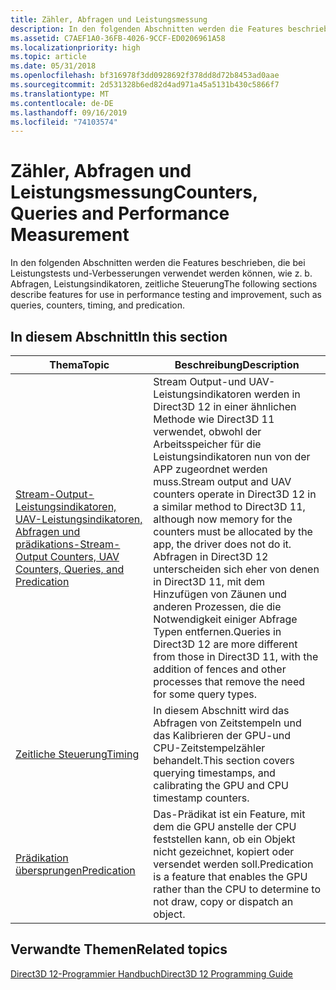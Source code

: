 ```yaml
---
title: Zähler, Abfragen und Leistungsmessung
description: In den folgenden Abschnitten werden die Features beschrieben, die bei Leistungstests und-Verbesserungen verwendet werden können, wie z. b. Abfragen, Leistungsindikatoren, zeitliche Steuerung
ms.assetid: C7AEF1A0-36FB-4026-9CCF-ED0206961A58
ms.localizationpriority: high
ms.topic: article
ms.date: 05/31/2018
ms.openlocfilehash: bf316978f3dd0928692f378dd8d72b8453ad0aae
ms.sourcegitcommit: 2d531328b6ed82d4ad971a45a5131b430c5866f7
ms.translationtype: MT
ms.contentlocale: de-DE
ms.lasthandoff: 09/16/2019
ms.locfileid: "74103574"
---
```

# <a name="counters-queries-and-performance-measurement"></a><span data-ttu-id="5f999-103">Zähler, Abfragen und Leistungsmessung</span><span class="sxs-lookup"><span data-stu-id="5f999-103">Counters, Queries and Performance Measurement</span></span>

<span data-ttu-id="5f999-104">In den folgenden Abschnitten werden die Features beschrieben, die bei Leistungstests und-Verbesserungen verwendet werden können, wie z. b. Abfragen, Leistungsindikatoren, zeitliche Steuerung</span><span class="sxs-lookup"><span data-stu-id="5f999-104">The following sections describe features for use in performance testing and improvement, such as queries, counters, timing, and predication.</span></span>

## <a name="in-this-section"></a><span data-ttu-id="5f999-105">In diesem Abschnitt</span><span class="sxs-lookup"><span data-stu-id="5f999-105">In this section</span></span>



| <span data-ttu-id="5f999-106">Thema</span><span class="sxs-lookup"><span data-stu-id="5f999-106">Topic</span></span>                                                                                                 | <span data-ttu-id="5f999-107">Beschreibung</span><span class="sxs-lookup"><span data-stu-id="5f999-107">Description</span></span>                                                                                                                                                                                                                                                                                                                                                        |
|-------------------------------------------------------------------------------------------------------|--------------------------------------------------------------------------------------------------------------------------------------------------------------------------------------------------------------------------------------------------------------------------------------------------------------------------------------------------------------------|
| [<span data-ttu-id="5f999-108">Stream-Output-Leistungsindikatoren, UAV-Leistungsindikatoren, Abfragen und prädikations-</span><span class="sxs-lookup"><span data-stu-id="5f999-108">Stream-Output Counters, UAV Counters, Queries, and Predication</span></span>](counters-and-queries.md)<br/> | <span data-ttu-id="5f999-109">Stream Output-und UAV-Leistungsindikatoren werden in Direct3D 12 in einer ähnlichen Methode wie Direct3D 11 verwendet, obwohl der Arbeitsspeicher für die Leistungsindikatoren nun von der APP zugeordnet werden muss.</span><span class="sxs-lookup"><span data-stu-id="5f999-109">Stream output and UAV counters operate in Direct3D 12 in a similar method to Direct3D 11, although now memory for the counters must be allocated by the app, the driver does not do it.</span></span> <span data-ttu-id="5f999-110">Abfragen in Direct3D 12 unterscheiden sich eher von denen in Direct3D 11, mit dem Hinzufügen von Zäunen und anderen Prozessen, die die Notwendigkeit einiger Abfrage Typen entfernen.</span><span class="sxs-lookup"><span data-stu-id="5f999-110">Queries in Direct3D 12 are more different from those in Direct3D 11, with the addition of fences and other processes that remove the need for some query types.</span></span><br/> |
| [<span data-ttu-id="5f999-111">Zeitliche Steuerung</span><span class="sxs-lookup"><span data-stu-id="5f999-111">Timing</span></span>](timing.md)<br/>                                                                       | <span data-ttu-id="5f999-112">In diesem Abschnitt wird das Abfragen von Zeitstempeln und das Kalibrieren der GPU-und CPU-Zeitstempelzähler behandelt.</span><span class="sxs-lookup"><span data-stu-id="5f999-112">This section covers querying timestamps, and calibrating the GPU and CPU timestamp counters.</span></span><br/>                                                                                                                                                                                                                                                            |
| [<span data-ttu-id="5f999-113">Prädikation übersprungen</span><span class="sxs-lookup"><span data-stu-id="5f999-113">Predication</span></span>](predication.md)<br/>                                                             | <span data-ttu-id="5f999-114">Das-Prädikat ist ein Feature, mit dem die GPU anstelle der CPU feststellen kann, ob ein Objekt nicht gezeichnet, kopiert oder versendet werden soll.</span><span class="sxs-lookup"><span data-stu-id="5f999-114">Predication is a feature that enables the GPU rather than the CPU to determine to not draw, copy or dispatch an object.</span></span><br/>                                                                                                                                                                                                                                 |



 

## <a name="related-topics"></a><span data-ttu-id="5f999-115">Verwandte Themen</span><span class="sxs-lookup"><span data-stu-id="5f999-115">Related topics</span></span>

<dl> <dt>

[<span data-ttu-id="5f999-116">Direct3D 12-Programmier Handbuch</span><span class="sxs-lookup"><span data-stu-id="5f999-116">Direct3D 12 Programming Guide</span></span>](directx-12-programming-guide.md)
</dt> </dl>

 

 





